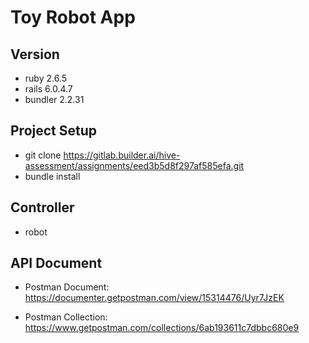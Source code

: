 # Toy Robot App


## Version

- ruby 2.6.5
- rails 6.0.4.7
- bundler 2.2.31


## Project Setup

- git clone https://gitlab.builder.ai/hive-assessment/assignments/eed3b5d8f297af585efa.git
- bundle install


## Controller

- robot

## API Document

- Postman Document: https://documenter.getpostman.com/view/15314476/Uyr7JzEK

- Postman Collection: https://www.getpostman.com/collections/6ab193611c7dbbc680e9
